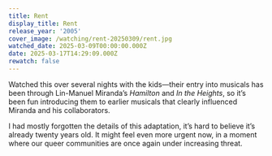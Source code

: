 ```yaml
---
title: Rent
display_title: Rent
release_year: '2005'
cover_image: /watching/rent-20250309/rent.jpg
watched_date: 2025-03-09T00:00:00.000Z
date: 2025-03-17T14:29:09.000Z
rewatch: false
---
```

Watched this over several nights with the kids—their entry into musicals has been through Lin-Manuel Miranda’s _Hamilton_ and _In the Heights_, so it’s been fun introducing them to earlier musicals that clearly influenced Miranda and his collaborators.

I had mostly forgotten the details of this adaptation, it’s hard to believe it’s already twenty years old. It might feel even more urgent now, in a moment where our queer communities are once again under increasing threat.
